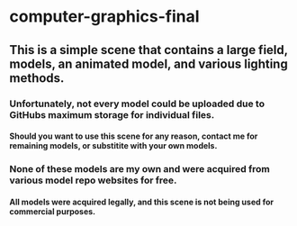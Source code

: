 # computer-graphics-final
## This is a simple scene that contains a large field, models, an animated model, and various lighting methods.

### Unfortunately, not every model could be uploaded due to GitHubs maximum storage for individual files.
#### Should you want to use this scene for any reason, contact me for remaining models, or substitite with your own models.

### None of these models are my own and were acquired from various model repo websites for free.
#### All models were acquired legally, and this scene is not being used for commercial purposes.
